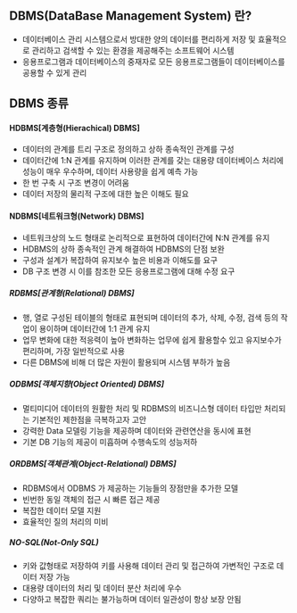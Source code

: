 ## DBMS(DataBase Management System) 란?
- 데이터베이스 관리 시스템으로서 방대한 양의 데이터를 편리하게 저장 및 효율적으로 관리하고 검색할 수 있는 환경을 제공해주는 소프트웨어 시스템
- 응용프로그램과 데이터베이스의 중재자로 모든 응용프로그램들이 데이터베이스를 공용할 수 있게 관리  

## DBMS 종류
#### HDBMS[계층형(Hierachical) DBMS]
- 데이터의 관계를 트리 구조로 정의하고 상하 종속적인 관계를 구성 
- 데이터간에 1:N 관계를 유지하며 이러한 관계를 갖는 대용량 데이터베이스 처리에 성능이 매우 우수하며, 데이터 사용량을 쉽게 예측 가능
- 한 번 구축 시 구조 변경이 어려움
- 데이터 저장의 물리적 구조에 대한 높은 이해도 필요
#### NDBMS[네트워크형(Network) DBMS]
- 네트워크상의 노드 형태로 논리적으로 표현하여 데이터간에 N:N 관계를 유지
- HDBMS의 상하 종속적인 관계 해결하여 HDBMS의 단점 보완
- 구성과 설계가 복잡하여 유지보수 높은 비용과 이해도를 요구
- DB 구조 변경 시 이를 참조한 모든 응용프로그램에 대해 수정 요구
##### RDBMS[관계형(Relational) DBMS]
- 행, 열로 구성된 테이블의 형태로 표현되며 데이터의 추가, 삭제, 수정, 검색 등의 작업이 용이하며 데이터간에 1:1 관계 유지
- 업무 변화에 대한 적응력이 높아 변화하는 업무에 쉽게 활용할수 있고 유지보수가 편리하며, 가장 일반적으로 사용
- 다른 DBMS에 비해 더 많은 자원이 활용되며 시스템 부하가 높음
##### ODBMS[객체지향(Object Oriented) DBMS]
- 멀티미디어 데이터의 원활한 처리 및 RDBMS의 비즈니스형 데이터 타입만 처리되는 기본적인 제한점을 극복하고자 고안
- 강력한 Data 모델링 기능을 제공하며 데이터와 관련연산을 동시에 표현
- 기본 DB 기능의 제공이 미흡하며 수행속도의 성능저하
##### ORDBMS[객체관계(Object-Relational) DBMS]
- RDBMS에서 ODBMS 가 제공하는 기능들의 장점만을 추가한 모델
- 빈번한 동일 객체의 접근 시 빠른 접근 제공
- 복잡한 데이터 모델 지원
- 효율적인 질의 처리의 미비
##### NO-SQL(Not-Only SQL)
- 키와 값형태로 저장하여 키를 사용해 데이터 관리 및 접근하여 가변적인 구조로 데이터 저장 가능
- 대용량 데이터의 처리 및 데이터 분산 처리에 우수
- 다양하고 복잡한 쿼리는 불가능하며 데이터 일관성이 항상 보장 안됨
